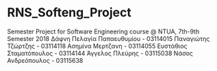 ﻿# RNS_Softeng_Project

Semester Project for Software Engineering course @ NTUA, 7th-9th Semester 2018
Δάφνη Πελαγία Παπαευθυμίου - 03114015
Παναγιώτης Τζώρτζης - 03114118
Ασημίνα Μερτζανη - 03114055
Ευστάθιος Σταματόπουλος - 03114144
Άγγελος Πλεύρης - 03115038 
Νάσος Ανδρεόπουλος - 03115638
